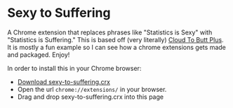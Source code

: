 Sexy to Suffering
=================

A Chrome extension that replaces phrases like "Statistics is Sexy" with "Statistics is Suffering."
This is based off (very literally) [Cloud To Butt Plus](https://github.com/hank/cloud-to-butt). 
It is mostly a fun example so I can see how a chrome extensions gets made and packaged. Enjoy!

In order to install this in your Chrome browser:

* [Download sexy-to-suffering.crx](https://github.com/jhlch/sexy-to-suffering/blob/master/sexy-to-suffering.crx?raw=true) 
* Open the url `chrome://extensions/` in your browser.
* Drag and drop sexy-to-suffering.crx into this page 
